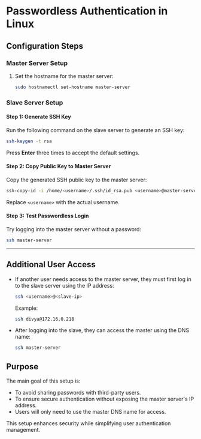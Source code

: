 # Passwordless Authentication in Linux

## **Configuration Steps**

### **Master Server Setup**
1. Set the hostname for the master server:
   ```bash
   sudo hostnamectl set-hostname master-server
   ```

### **Slave Server Setup**

#### **Step 1: Generate SSH Key**
Run the following command on the slave server to generate an SSH key:
   ```bash
   ssh-keygen -t rsa
   ```
Press **Enter** three times to accept the default settings.

#### **Step 2: Copy Public Key to Master Server**
Copy the generated SSH public key to the master server:
   ```bash
   ssh-copy-id -i /home/<username>/.ssh/id_rsa.pub <username>@master-server
   ```
Replace `<username>` with the actual username.

#### **Step 3: Test Passwordless Login**
Try logging into the master server without a password:
   ```bash
   ssh master-server
   ```

---

## **Additional User Access**

- If another user needs access to the master server, they must first log in to the slave server using the IP address:
  ```bash
  ssh <username>@<slave-ip>
  ```
  Example:
  ```bash
  ssh divya@172.16.0.218
  ```
  
- After logging into the slave, they can access the master using the DNS name:
  ```bash
  ssh master-server
  ```

## **Purpose**

The main goal of this setup is:
- To avoid sharing passwords with third-party users.
- To ensure secure authentication without exposing the master server's IP address.
- Users will only need to use the master DNS name for access.

This setup enhances security while simplifying user authentication management.
